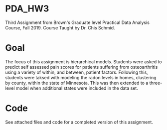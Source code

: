 # PDA_HW3

Third Assignment from Brown's Graduate level Practical Data Analysis Course, Fall 2019. Course Taught by Dr. Chis Schmid.

# Goal

The focus of this assignment is hierarchical models. Students were asked to predict self assessed pain scores for patients suffering from osteoarthritis using a variety of within, and between, patient factors. Following this, students were taksed with modeling the radon levels in homes, clustering by county, within the state of Minnesota. This was then extended to a three-level model when additional states were included in the data set.

# Code

See attached files and code for a completed version of this assignment.
